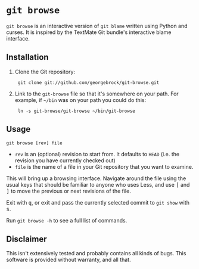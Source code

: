 # `git browse`

`git browse` is an interactive version of `git blame` written using Python and
curses. It is inspired by the TextMate Git bundle's interactive blame
interface.

## Installation

1. Clone the Git repository:

        git clone git://github.com/georgebrock/git-browse.git

2. Link to the `git-browse` file so that it's somewhere on your path. For
   example, if `~/bin` was on your path you could do this:

        ln -s git-browse/git-browse ~/bin/git-browse

## Usage

    git browse [rev] file

* `rev` is an (optional) revision to start from. It defaults to `HEAD` (i.e.
   the revision you have currently checked out)
* `file` is the name of a file in your Git repository that you want to examine.

This will bring up a browsing interface. Navigate around the file using the
usual keys that should be familiar to anyone who uses Less, and use
<kbd>[</kbd> and <kbd>]</kbd> to move the previous or next revisions of the
file.

Exit with <kbd>q</kbd>, or exit and pass the currently selected commit to
`git show` with <kbd>s</kbd>.

Run `git browse -h` to see a full list of commands.

## Disclaimer

This isn't extensively tested and probably contains all kinds of bugs. This
software is provided without warranty, and all that.
